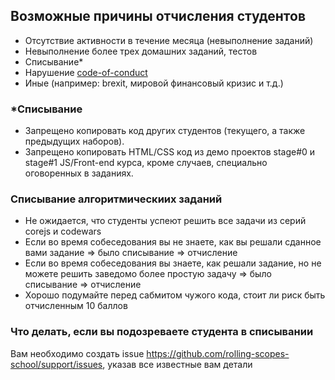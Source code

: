 ## Возможные причины отчисления студентов
  - Отсутствие активности в течение месяца (невыполнение заданий)
  - Невыполнение более трех домашних заданий, тестов
  - Списывание\*
  - Нарушение [code-of-conduct](code-of-conduct.md)
  - Иные (например: brexit, мировой финансовый кризис и т.д.)

### \*Списывание
- Запрещено копировать код других студентов (текущего, а также предыдущих наборов).
- Запрещено копировать HTML/CSS код из демо проектов stage#0 и stage#1 JS/Front-end курса, кроме случаев, специально оговоренных в заданиях.

### Списывание алгоритмическиих заданий
- Не ожидается, что студенты успеют решить все задачи из серий corejs и codewars
- Если во время собеседования вы не знаете, как вы решали сданное вами задание ⇒ было списывание ⇒ отчисление
- Если во время собеседования вы знаете, как решали задание, но не можете решить заведомо более простую задачу ⇒ было списывание ⇒ отчисление
- Хорошо подумайте перед сабмитом чужого кода, стоит ли риск быть отчисленным 10 баллов

### Что делать, если вы подозреваете студента в списывании 
Вам необходимо создать issue https://github.com/rolling-scopes-school/support/issues, указав все известные вам детали



